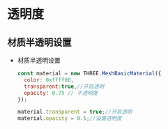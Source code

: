 # 透明度

## 材质半透明设置

+ 材质半透明设置

  ```js
  const material = new THREE.MeshBasicMaterial({
    color: 0xffff00,
    transparent:true,//开启透明
    opacity: 0.75 // 不透明度
  });
  ```

  ```js
  material.transparent = true;//开启透明
  material.opacity = 0.5;//设置透明度
